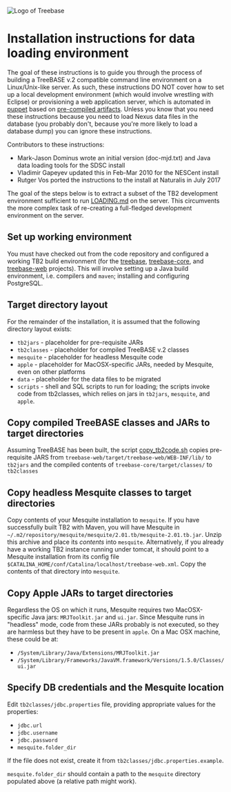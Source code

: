 ![Logo of Treebase](https://treebase.org/treebase-web/images/TreeBASE.png)

Installation instructions for data loading environment
======================================================

The goal of these instructions is to guide you through the process of building a TreeBASE v.2 compatible command
line environment on a Linux/Unix-like server. As such, these instructions DO NOT cover how to set up a local 
development environment (which would involve wrestling with Eclipse) or provisioning a web application server, 
which is automated in [puppet](http://github.com/naturalis/role_treebase) based on 
[pre-compiled artifacts](https://github.com/naturalis/treebase-artifact). Unless you know that you need these
instructions because you need to load Nexus data files in the database (you probably don't, because you're more
likely to load a database dump) you can ignore these instructions.

Contributors to these instructions:

- Mark-Jason Dominus wrote an initial version (doc-mjd.txt) and Java data loading tools for the SDSC install
- Vladimir Gapeyev updated this in Feb-Mar 2010 for the NESCent install
- Rutger Vos ported the instructions to the install at Naturalis in July 2017

The goal of the steps below is to extract a subset of the TB2 development environment sufficient to run [LOADING.md](LOADING.md) 
on the server. This circumvents the more complex task of re-creating a full-fledged development environment on the server. 

Set up working environment
--------------------------

You must have checked out from the code repository and configured a working TB2 build environment (for the [treebase](#), 
[treebase-core](treebase-core), and [treebase-web](treebase-web) projects). This will involve setting up a Java build 
environment, i.e. compilers and `maven`; installing and configuring PostgreSQL.

Target directory layout
-----------------------
For the remainder of the installation, it is assumed that the following directory layout exists:

- `tb2jars` - placeholder for pre-requisite JARs
- `tb2classes` - placeholder for compiled TreeBASE v.2 classes
- `mesquite` - placeholder for headless Mesquite code 
- `apple` - placeholder for MacOSX-specific JARs, needed by Mesquite, even on other platforms
- `data` - placeholder for the data files to be migrated 
- `scripts` - shell and SQL scripts to run for loading; the scripts invoke code from tb2classes, which relies on jars 
  in `tb2jars`, `mesquite`, and `apple`.

Copy compiled TreeBASE classes and JARs to target directories
-------------------------------------------------------------

Assuming TreeBASE has been built, the script [copy_tb2code.sh](treebase-core/db/tb1load/scripts/copy_tb2code.sh)
copies pre-requisite JARS from `treebase-web/target/treebase-web/WEB-INF/lib/` to `tb2jars` and the compiled contents 
of `treebase-core/target/classes/` to `tb2classes`

Copy headless Mesquite classes to target directories
----------------------------------------------------

Copy contents of your Mesquite installation to `mesquite`. If you have successfully built TB2 with Maven, you will have 
Mesquite in `~/.m2/repository/mesquite/mesquite/2.01.tb/mesquite-2.01.tb.jar`. Unzip this archive and place its *contents* 
into `mesquite`. Alternatively, if you already have a working TB2 instance running under tomcat, it should point to a 
Mesquite installation from its config file `$CATALINA_HOME/conf/Catalina/localhost/treebase-web.xml`. Copy the contents of 
that directory into `mesquite`.  

Copy Apple JARs to target directories
-------------------------------------

Regardless the OS on which it runs, Mesquite requires two MacOSX-specific Java jars: `MRJToolkit.jar` and `ui.jar`. Since Mesquite 
runs in "headless" mode, code from these JARs probably is not executed, so they are harmless but they have to be present in `apple`.
On a Mac OSX machine, these could be at: 

- `/System/Library/Java/Extensions/MRJToolkit.jar`
- `/System/Library/Frameworks/JavaVM.framework/Versions/1.5.0/Classes/ui.jar`

Specify DB credentials and the Mesquite location
------------------------------------------------

Edit `tb2classes/jdbc.properties` file, providing appropriate values for the properties: 

- `jdbc.url`
- `jdbc.username`
- `jdbc.password`
- `mesquite.folder_dir`

If the file does not exist, create it from `tb2classes/jdbc.properties.example`. 

`mesquite.folder_dir` should contain a path to the `mesquite` directory populated above (a relative path might work). 
